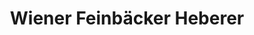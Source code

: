 ---
title: "Wiener Feinbäcker Heberer"
url: /berlin/wiener-feinbaecker-heberer-leipziger-strasse/
shop: Bäckerei
---